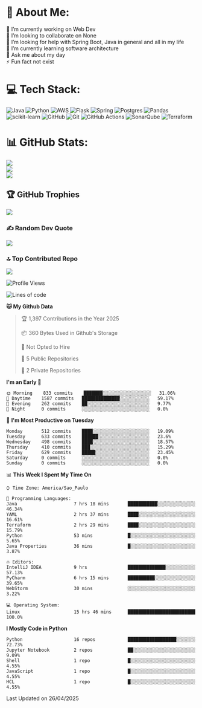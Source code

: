 # 💫 About Me:
🔭 I’m currently working on Web Dev<br>👯 I’m looking to collaborate on None<br>🤝 I’m looking for help with Spring Boot, Java in general and all in my life<br>🌱 I’m currently learning software architecture<br>💬 Ask me about my day<br>⚡ Fun fact not exist


# 💻 Tech Stack:
![Java](https://img.shields.io/badge/java-%23ED8B00.svg?style=for-the-badge&logo=openjdk&logoColor=white) ![Python](https://img.shields.io/badge/python-3670A0?style=for-the-badge&logo=python&logoColor=ffdd54) ![AWS](https://img.shields.io/badge/AWS-%23FF9900.svg?style=for-the-badge&logo=amazon-aws&logoColor=white) ![Flask](https://img.shields.io/badge/flask-%23000.svg?style=for-the-badge&logo=flask&logoColor=white) ![Spring](https://img.shields.io/badge/spring-%236DB33F.svg?style=for-the-badge&logo=spring&logoColor=white) ![Postgres](https://img.shields.io/badge/postgres-%23316192.svg?style=for-the-badge&logo=postgresql&logoColor=white) ![Pandas](https://img.shields.io/badge/pandas-%23150458.svg?style=for-the-badge&logo=pandas&logoColor=white) ![scikit-learn](https://img.shields.io/badge/scikit--learn-%23F7931E.svg?style=for-the-badge&logo=scikit-learn&logoColor=white) ![GitHub](https://img.shields.io/badge/github-%23121011.svg?style=for-the-badge&logo=github&logoColor=white) ![Git](https://img.shields.io/badge/git-%23F05033.svg?style=for-the-badge&logo=git&logoColor=white) ![GitHub Actions](https://img.shields.io/badge/github%20actions-%232671E5.svg?style=for-the-badge&logo=githubactions&logoColor=white) ![SonarQube](https://img.shields.io/badge/SonarQube-black?style=for-the-badge&logo=sonarqube&logoColor=4E9BCD) ![Terraform](https://img.shields.io/badge/terraform-%235835CC.svg?style=for-the-badge&logo=terraform&logoColor=white)
# 📊 GitHub Stats:
![](https://github-readme-stats.vercel.app/api?username=rodrigosfelix&theme=dark&hide_border=false&include_all_commits=true&count_private=true)<br/>
![](https://github-readme-streak-stats.herokuapp.com/?user=rodrigosfelix&theme=dark&hide_border=false)<br/>
![](https://github-readme-stats.vercel.app/api/top-langs/?username=rodrigosfelix&theme=dark&hide_border=false&include_all_commits=true&count_private=true&layout=compact)

## 🏆 GitHub Trophies
![](https://github-profile-trophy.vercel.app/?username=rodrigosfelix&theme=radical&no-frame=false&no-bg=false&margin-w=4)

### ✍️ Random Dev Quote
![](https://quotes-github-readme.vercel.app/api?type=horizontal&theme=radical)

### 🔝 Top Contributed Repo
![](https://github-contributor-stats.vercel.app/api?username=rodrigosfelix&limit=5&theme=dark&combine_all_yearly_contributions=true)

<!-- Proudly created with GPRM ( https://gprm.itsvg.in ) -->


<!--START_SECTION:waka-->
![Profile Views](http://img.shields.io/badge/Profile%20Views-0-blue)

![Lines of code](https://img.shields.io/badge/From%20Hello%20World%20I%27ve%20Written-84319%20lines%20of%20code-blue)

**🐱 My Github Data** 

> 🏆 1,397 Contributions in the Year 2025
 > 
> 📦 360 Bytes Used in Github's Storage 
 > 
> 🚫 Not Opted to Hire
 > 
> 📜 5 Public Repositories 
 > 
> 🔑 2 Private Repositories  
 > 
**I'm an Early 🐤** 

```text
🌞 Morning    833 commits    ███████░░░░░░░░░░░░░░░░░░   31.06% 
🌆 Daytime    1587 commits   ██████████████░░░░░░░░░░░   59.17% 
🌃 Evening    262 commits    ██░░░░░░░░░░░░░░░░░░░░░░░   9.77% 
🌙 Night      0 commits      ░░░░░░░░░░░░░░░░░░░░░░░░░   0.0%

```
📅 **I'm Most Productive on Tuesday** 

```text
Monday       512 commits    ████░░░░░░░░░░░░░░░░░░░░░   19.09% 
Tuesday      633 commits    ██████░░░░░░░░░░░░░░░░░░░   23.6% 
Wednesday    498 commits    ████░░░░░░░░░░░░░░░░░░░░░   18.57% 
Thursday     410 commits    ███░░░░░░░░░░░░░░░░░░░░░░   15.29% 
Friday       629 commits    █████░░░░░░░░░░░░░░░░░░░░   23.45% 
Saturday     0 commits      ░░░░░░░░░░░░░░░░░░░░░░░░░   0.0% 
Sunday       0 commits      ░░░░░░░░░░░░░░░░░░░░░░░░░   0.0%

```


📊 **This Week I Spent My Time On** 

```text
⌚︎ Time Zone: America/Sao_Paulo

💬 Programming Languages: 
Java                     7 hrs 18 mins       ███████████░░░░░░░░░░░░░░   46.34% 
YAML                     2 hrs 37 mins       ████░░░░░░░░░░░░░░░░░░░░░   16.61% 
Terraform                2 hrs 29 mins       ████░░░░░░░░░░░░░░░░░░░░░   15.79% 
Python                   53 mins             █░░░░░░░░░░░░░░░░░░░░░░░░   5.65% 
Java Properties          36 mins             █░░░░░░░░░░░░░░░░░░░░░░░░   3.87%

🔥 Editors: 
IntelliJ IDEA            9 hrs               ██████████████░░░░░░░░░░░   57.13% 
PyCharm                  6 hrs 15 mins       ██████████░░░░░░░░░░░░░░░   39.65% 
WebStorm                 30 mins             ░░░░░░░░░░░░░░░░░░░░░░░░░   3.22%

💻 Operating System: 
Linux                    15 hrs 46 mins      █████████████████████████   100.0%

```

**I Mostly Code in Python** 

```text
Python                   16 repos            ██████████████████░░░░░░░   72.73% 
Jupyter Notebook         2 repos             ██░░░░░░░░░░░░░░░░░░░░░░░   9.09% 
Shell                    1 repo              █░░░░░░░░░░░░░░░░░░░░░░░░   4.55% 
JavaScript               1 repo              █░░░░░░░░░░░░░░░░░░░░░░░░   4.55% 
HCL                      1 repo              █░░░░░░░░░░░░░░░░░░░░░░░░   4.55%

```



 Last Updated on 26/04/2025
<!--END_SECTION:waka-->
